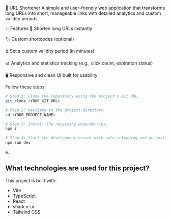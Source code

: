 🔗 URL Shortener
A simple and user-friendly web application that transforms long URLs into short, manageable links with detailed analytics and custom validity periods.

✨ Features
🔧 Shorten long URLs instantly

🏷️ Custom shortcodes (optional)

⏳ Set a custom validity period (in minutes)

📊 Analytics and statistics tracking (e.g., click count, expiration status)

🖥️ Responsive and clean UI built for usability

Follow these steps:

```sh
# Step 1: Clone the repository using the project's Git URL.
git clone <YOUR_GIT_URL>

# Step 2: Navigate to the project directory.
cd <YOUR_PROJECT_NAME>

# Step 3: Install the necessary dependencies.
npm i

# Step 4: Start the development server with auto-reloading and an instant preview.
npm run dev
```
e.

## What technologies are used for this project?

This project is built with:

- Vite
- TypeScript
- React
- shadcn-ui
- Tailwind CSS

